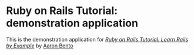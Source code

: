 # Ruby on Rails Tutorial: demonstration application

This is the demonstration application for [*Ruby on Rails Tutorial: Learn Rails by Example*](http://railstutorial.org) by [Aaron Bento](http://github.com/rkive)